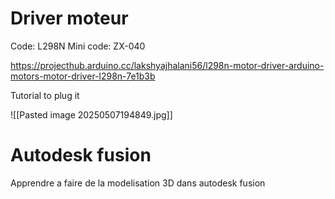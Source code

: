 # Driver moteur

Code: L298N
Mini code: ZX-040

https://projecthub.arduino.cc/lakshyajhalani56/l298n-motor-driver-arduino-motors-motor-driver-l298n-7e1b3b

Tutorial to plug it

![[Pasted image 20250507194849.jpg]]

# Autodesk fusion

Apprendre a faire de la modelisation 3D dans autodesk fusion